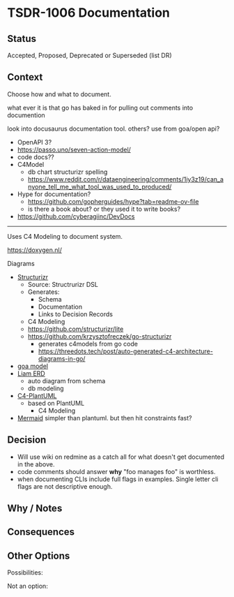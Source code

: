 # TSDR-1006 Documentation  

## Status

Accepted, Proposed, Deprecated or Superseded (list DR)

## Context

Choose how and what to document.

what ever it is that go has baked in for pulling out comments into documention

look into docusaurus
	documentation tool. others? use from goa/open api?

- OpenAPI 3?
- https://passo.uno/seven-action-model/
- code docs??
- C4Model
  - db chart structurizr spelling
  - https://www.reddit.com/r/dataengineering/comments/1iy3z19/can_anyone_tell_me_what_tool_was_used_to_produced/
- Hype for documentation?
  - https://github.com/gopherguides/hype?tab=readme-ov-file
  - is there a book about? or they used it to write books?
- https://github.com/cyberagiinc/DevDocs
------------

Uses C4 Modeling to document system. 


https://doxygen.nl/


Diagrams
- [Structurizr](https://structurizr.com/)
  - Source: Structrurizr DSL
  - Generates: 
    - Schema
    - Documentation
    - Links to Decision Records
  - C4 Modeling
  - https://github.com/structurizr/lite
  - https://github.com/krzysztofreczek/go-structurizr
    - generates c4models from go code
    - https://threedots.tech/post/auto-generated-c4-architecture-diagrams-in-go/
- [goa model](https://github.com/goadesign/model)
- [Liam ERD](https://liambx.com/)
	- auto diagram from schema
	- db modeling
- [C4-PlantUML](https://github.com/plantuml-stdlib/C4-PlantUML)
    - based on PlantUML
	  - C4 Modeling
- [Mermaid]()
  simpler than plantuml. but then hit constraints fast?

## Decision

- Will use wiki on redmine as a catch all for what doesn't get documented in the above.
- code comments should answer **why** "foo manages foo" is worthless.
- when documenting CLIs include full flags in examples. Single letter cli flags are not descriptive enough.

## Why / Notes



## Consequences



## Other Options

Possibilities:

Not an option:

